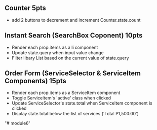 ## Counter 5pts
- add 2 buttons to decrement and increment Counter.state.count

## Instant Search (SearchBox Coponent) 10pts
- Render each prop.items as a li component
- Update state.query when input value change
- Filter libary List based on the current value of state.query

## Order Form (ServiceSelector & ServiceItem Components) 15pts
- Render each prop.items as a ServiceItem component
- Toggle ServiceItem's 'active' class when clicked
- Update ServiceSelector's state.total when ServiceItem component is clicked
- Display state.total below the list of services ('Total P1,500.00')


"# module6" 
